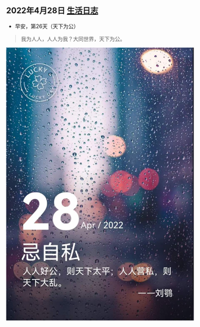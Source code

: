 ## 2022年4月28日  [生活日志](../life.md)
- 早安，第26天（天下为公）
> 我为人人，人人为我？大同世界，天下为公。  
> 
![](../img/20220428.jpg)